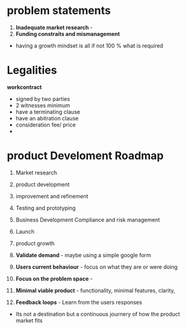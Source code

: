 # problem statements

1. **Inadequate market research** -  
2. **Funding constraits and mismanagement**


- having a growth mindset is all if not 100 % what is required


# Legalities 
**workcontract**
- signed by two parties
- 2 witnesses minimum
- have a terminating clause
- have an abitration clause
- consideration fee/ price
- 

# product Develoment Roadmap
1. Market research
2. product development 
3. improvement and refinement
4. Testing and prototyping
5. Business Development Compliance and risk management
6. Launch
7. product growth



1. **Validate demand** - maybe using a simple google form
2. **Users current behaviour** - focus on what they are or were doing
3. **Focus on the problem space** - 
4. **Minimal viable product** - functionality, minimal features, clarity, 
5. **Feedback loops** - Learn from the users responses

- Its not a destination but a continuous journery of how the product market fits